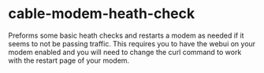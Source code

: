 cable-modem-heath-check
=======================

Preforms some basic heath checks and restarts a modem as needed if it seems to not be passing traffic.
This requires you to have the webui on your modem enabled and you will need to change the curl command to work with the restart page of your modem.

